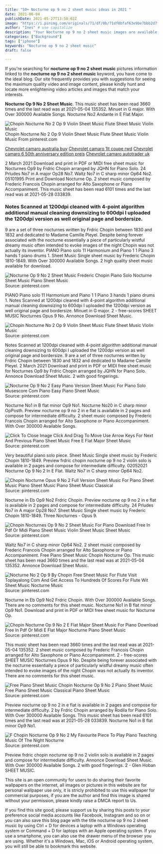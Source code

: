 ```yaml
---
title: "50+ Nocturne op 9 no 2 sheet music ideas in 2021 "
date: 2021-06-04
publishDate: 2021-05-27T13:58:02Z
image: "https://i.pinimg.com/originals/71/df/0b/71df0bfaf63e9be7bbb2d7fc3bfe38be.jpg"
author: "Ines" # use capitalize
description: "Your Nocturne op 9 no 2 sheet music images are available. Nocturne op 9 no 2 sheet music are a topic that is being searched for and liked by netizens now. You can Download the Nocturne op 9 no 2 sheet music files here. Get all free images."
categories: ["Background"]
tags: ["iphone"]
keywords: "Nocturne op 9 no 2 sheet music"
draft: false

---
```


If you're searching for **nocturne op 9 no 2 sheet music** pictures information linked to the **nocturne op 9 no 2 sheet music** keyword, you have come to the ideal  blog.  Our site frequently  provides you with  suggestions  for seeing  the maximum  quality video and image  content, please kindly hunt and locate more enlightening video articles and images  that match your interests.

**Nocturne Op 9 No 2 Sheet Music**. This music sheet has been read 3660 times and the last read was at 2021-05-04 135352. Minuet in G major. With Over 300000 Available Songs. Nocturne No2 Andante in E Flat Major.

![Chopin Nocturne No 2 Op 9 Violin Sheet Music Flute Sheet Music Violin Music](https://i.pinimg.com/originals/4a/57/c2/4a57c2b928101d685f6554593ec8be75.png "Chopin Nocturne No 2 Op 9 Violin Sheet Music Flute Sheet Music Violin Music")
Chopin Nocturne No 2 Op 9 Violin Sheet Music Flute Sheet Music Violin Music From pinterest.com

[Chevrolet camaro australia buy](/chevrolet-camaro-australia-buy/)
[Chevrolet camaro 1lt coupe rwd](/chevrolet-camaro-1lt-coupe-rwd/)
[Chevrolet camaro 6 50th anniversary edition preis](/chevrolet-camaro-6-50th-anniversary-edition-preis/)
[Chevrolet camaro autotrader uk](/chevrolet-camaro-autotrader-uk/)

2 March 2021 Download and print in PDF or MIDI free sheet music for Nocturnes Op9 by Frdric Chopin arranged by JQHN for Piano Solo. 24 Prludes No7 in A major Op28 No7. Waltz No7 in C sharp minor Op64 No2. 05101995 Print and Download Nocturne Op. 2 sheet music composed by Frederic Francois Chopin arranged for Alto Saxophone or Piano Accompaniment. This music sheet has been read 6101 times and the last read was at 2021-05-28 033839.

### Notes Scanned at 1200dpi cleaned with 4-point algorithm additional manual cleaning downsizing to 600dpi I uploaded the 1200dpi version as well original page and bordersize.

9 are a set of three nocturnes written by Frdric Chopin between 1830 and 1832 and dedicated to Madame Camille Pleyel. Despite being forever associated with the nocturne essentially a piece of particularly wistful dreamy music often intended to evoke images of the night Chopin was not actually its inventor. PIANO Piano solo 11 Harmonium and Piano 1 1 Piano 3 hands 1 piano drums 1. Sheet Music Single sheet music by Frederic Chopin 1810-1849. With Over 300000 Available Songs. 2 high quality sheet music available for download.


![Nocturne Op 9 No 2 Sheet Music Frederic Chopin Piano Solo Nocturne Sheet Music Piano Sheet Music](https://i.pinimg.com/originals/01/7e/46/017e46b6f5ac210d2dc2b70ba2c6d2f7.png "Nocturne Op 9 No 2 Sheet Music Frederic Chopin Piano Solo Nocturne Sheet Music Piano Sheet Music")
Source: pinterest.com

PIANO Piano solo 11 Harmonium and Piano 1 1 Piano 3 hands 1 piano drums 1. Notes Scanned at 1200dpi cleaned with 4-point algorithm additional manual cleaning downsizing to 600dpi I uploaded the 1200dpi version as well original page and bordersize. Minuet in G major. 2 - free-scores SHEET MUSIC Nocturnes Opus 9 No. Annonce Download Sheet Music.

![Chopin Nocturne No 2 Op 9 Violin Sheet Music Flute Sheet Music Violin Music](https://i.pinimg.com/originals/4a/57/c2/4a57c2b928101d685f6554593ec8be75.png "Chopin Nocturne No 2 Op 9 Violin Sheet Music Flute Sheet Music Violin Music")
Source: pinterest.com

Notes Scanned at 1200dpi cleaned with 4-point algorithm additional manual cleaning downsizing to 600dpi I uploaded the 1200dpi version as well original page and bordersize. 9 are a set of three nocturnes written by Frdric Chopin between 1830 and 1832 and dedicated to Madame Camille Pleyel. 2 March 2021 Download and print in PDF or MIDI free sheet music for Nocturnes Op9 by Frdric Chopin arranged by JQHN for Piano Solo. Annonce Download Sheet Music. 2 with good fingerings.

![Nocturne Op 9 No 2 Easy Piano Version Sheet Music For Piano Solo Musescore Com Piano Easy Piano Sheet Music](https://i.pinimg.com/originals/bf/c7/d9/bfc7d968016f56e307207565fe1433ca.png "Nocturne Op 9 No 2 Easy Piano Version Sheet Music For Piano Solo Musescore Com Piano Easy Piano Sheet Music")
Source: pinterest.com

Nocturne No1 in B flat minor Op9 No1. Nocturne No20 in C sharp minor OpPosth. Preview nocturne op 9 no 2 in e flat is available in 2 pages and compose for intermediate difficulty. 2 sheet music composed by Frederic Francois Chopin arranged for Alto Saxophone or Piano Accompaniment. With Over 300000 Available Songs.

![Click To Close Image Click And Drag To Move Use Arrow Keys For Next And Previous Piano Sheet Music Free E Flat Major Sheet Music](https://i.pinimg.com/originals/57/f7/be/57f7beaa304284fe55b55e4e9b1d5e15.jpg "Click To Close Image Click And Drag To Move Use Arrow Keys For Next And Previous Piano Sheet Music Free E Flat Major Sheet Music")
Source: pinterest.com

Very beautiful piano solo piece. Sheet Music Single sheet music by Frederic Chopin 1810-1849. Preview frdric chopin nocturne op 9 no 2 violin solo is available in 2 pages and compose for intermediate difficulty. 02052021 Nocturne Op 9 No 2 In E Flat. Waltz No7 in C sharp minor Op64 No2.

![Chopin Nocturne Opus 9 No 2 Full Version Sheet Music For Piano Sheet Music Piano Sheet Music Piano Sheet Music Classical](https://i.pinimg.com/originals/0b/8b/fc/0b8bfcedda044ec6c5c2dfba67bfbc50.gif "Chopin Nocturne Opus 9 No 2 Full Version Sheet Music For Piano Sheet Music Piano Sheet Music Piano Sheet Music Classical")
Source: pinterest.com

Nocturne in Eb Op9 No2 Frdric Chopin. Preview nocturne op 9 no 2 in e flat is available in 2 pages and compose for intermediate difficulty. 24 Prludes No7 in A major Op28 No7. Sheet Music Single sheet music by Frederic Chopin 1810-1849. Three Nocturnes - Opus 9.

![Chopin Nocturnes Op 9 No 2 Sheet Music For Piano Download Free In Pdf Or Midi Piano Sheet Music Violin Sheet Music Sheet Music](https://i.pinimg.com/originals/f0/1d/5c/f01d5cc23516a0307d4e3c4f93f7c440.png "Chopin Nocturnes Op 9 No 2 Sheet Music For Piano Download Free In Pdf Or Midi Piano Sheet Music Violin Sheet Music Sheet Music")
Source: pinterest.com

Waltz No7 in C sharp minor Op64 No2. 2 sheet music composed by Frederic Francois Chopin arranged for Alto Saxophone or Piano Accompaniment. Free Piano Sheet Music Chopin Nocturne Op. This music sheet has been read 3660 times and the last read was at 2021-05-04 135352. Annonce Download Sheet Music.

![Nocturne No 2 Op 9 By Chopin Free Sheet Music For Flute Visit Toplayalong Com And Get Access To Hundreds Of Scores For Flute Wit Sheet Music Nocturne Music](https://i.pinimg.com/474x/b1/43/2d/b1432d3f0747f85ebdc4c6b437a8b5ac.jpg "Nocturne No 2 Op 9 By Chopin Free Sheet Music For Flute Visit Toplayalong Com And Get Access To Hundreds Of Scores For Flute Wit Sheet Music Nocturne Music")
Source: pinterest.com

Nocturne in Eb Op9 No2 Frdric Chopin. With Over 300000 Available Songs. There are no comments for this sheet music. Nocturne No1 in B flat minor Op9 No1. Download and print in PDF or MIDI free sheet music for Nocturne Op.

![Chopin Nocturne Op 9 No 2 E Flat Major Sheet Music For Piano Download Free In Pdf Or Midi E Flat Major Nocturne Piano Sheet Music](https://i.pinimg.com/originals/57/45/91/57459106a2e071cc33137ba60e5eb2d3.png "Chopin Nocturne Op 9 No 2 E Flat Major Sheet Music For Piano Download Free In Pdf Or Midi E Flat Major Nocturne Piano Sheet Music")
Source: pinterest.com

This music sheet has been read 3660 times and the last read was at 2021-05-04 135352. 2 sheet music composed by Frederic Francois Chopin arranged for Alto Saxophone or Piano Accompaniment. 2 - free-scores SHEET MUSIC Nocturnes Opus 9 No. Despite being forever associated with the nocturne essentially a piece of particularly wistful dreamy music often intended to evoke images of the night Chopin was not actually its inventor. There are no comments for this sheet music.

![Free Piano Sheet Music Chopin Nocturne Op 9 No 2 Piano Sheet Music Free Piano Sheet Music Classical Piano Sheet Music](https://i.pinimg.com/originals/01/ef/06/01ef061a1c17d9db0861420380e206c9.jpg "Free Piano Sheet Music Chopin Nocturne Op 9 No 2 Piano Sheet Music Free Piano Sheet Music Classical Piano Sheet Music")
Source: pinterest.com

Preview nocturne op 9 no 2 in e flat is available in 2 pages and compose for intermediate difficulty. 2 by Frdric Chopin arranged by Rodila for Piano Solo. With Over 300000 Available Songs. This music sheet has been read 6101 times and the last read was at 2021-05-28 033839. Nocturne No1 in B flat minor Op9 No1.

![F Chopin Nocturne Op 9 No 2 My Favourite Piece To Play Piano Teaching Music Of The Night Nocturne](https://i.pinimg.com/originals/71/df/0b/71df0bfaf63e9be7bbb2d7fc3bfe38be.jpg "F Chopin Nocturne Op 9 No 2 My Favourite Piece To Play Piano Teaching Music Of The Night Nocturne")
Source: pinterest.com

Preview frdric chopin nocturne op 9 no 2 violin solo is available in 2 pages and compose for intermediate difficulty. Annonce Download Sheet Music. With Over 300000 Available Songs. 2 with good fingerings. 2 - Glen Hoban SHEET MUSIC.

This site is an open community for users to do sharing their favorite wallpapers on the internet, all images or pictures in this website are for personal wallpaper use only, it is stricly prohibited to use this wallpaper for commercial purposes, if you are the author and find this image is shared without your permission, please kindly raise a DMCA report to Us.

If you find this site good, please support us by sharing this posts to your preference social media accounts like Facebook, Instagram and so on or you can also save this blog page with the title nocturne op 9 no 2 sheet music by using Ctrl + D for devices a laptop with a Windows operating system or Command + D for laptops with an Apple operating system. If you use a smartphone, you can also use the drawer menu of the browser you are using. Whether it's a Windows, Mac, iOS or Android operating system, you will still be able to bookmark this website.
